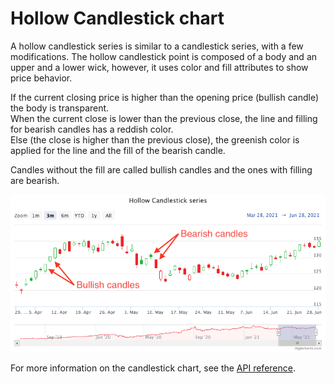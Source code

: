 Hollow Candlestick chart
================

A hollow candlestick series is similar to a candlestick series, with a few modifications. The hollow candlestick point is composed of a body and an upper and a lower wick, however, it uses color and fill attributes to show price behavior. 


If the current closing price is higher than the opening price (bullish candle) the body is transparent. <br>
When the current close is lower than the previous close, the line and filling for bearish candles has a reddish color.<br> 
Else (the close is higher than the previous close), the greenish color is applied for the line and the fill of the bearish candle.

Candles without the fill are called bullish candles and the ones with filling are bearish.

![hollow-candlestick.png](hollow-candlestick.png)


For more information on the candlestick chart, see the [API reference](https://api.highcharts.com/highstock/plotOptions.hollowcandlestick).

